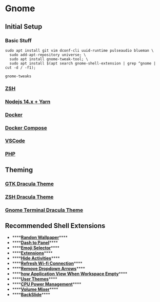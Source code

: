 # Gnome

## Initial Setup

### Basic Stuff

```text
sudo apt install git vim dconf-cli uuid-runtime pulseaudio blueman \
  sudo add-apt-repository universe; \
  sudo apt install gnome-tweak-tool; \
  sudo apt install $(apt search gnome-shell-extension | grep ^gnome | cut -d / -f1);
  
gnome-tweaks
```

### [ZSH](../../how-to/zsh.md#install-zsh)

### [Nodejs 14.x + Yarn](../../../programming-or-scripts-languages/javascript/nodejs/#install-nodejs-14-x-yarn)

### [Docker](../../../dev-ops/docker/#install-docker-community-edition-docker-ce)

### [Docker Compose](../../../dev-ops/docker-compose.md#install-docker-compose)

### [VSCode](../../../ide_text-editor/vscode.md#install-vscode)

### [PHP](../../../programming-or-scripts-languages/php/#install-php-7-4-ubuntu-below-20-04)

## Theming

### [GTK Dracula Theme](theming.md#gtk-themes)

### [ZSH Dracula Theme](../../how-to/zsh.md#dracula-theme)

### [Gnome Terminal Dracula Theme](theming.md#gnome-terminal-dracula-theme)

## Recommended Shell Extensions

* \*\*\*\*[**Randon Wallpaper**](https://extensions.gnome.org/extension/1040/random-wallpaper/)\*\*\*\*
* \*\*\*\*[**Dash to Panel**](https://extensions.gnome.org/extension/1160/dash-to-panel/)\*\*\*\*
* \*\*\*\*[**Emoji Selector**](https://extensions.gnome.org/extension/1162/emoji-selector/)\*\*\*\*
* \*\*\*\*[**Extensions**](https://extensions.gnome.org/extension/1036/extensions/)\*\*\*\*
* \*\*\*\*[**Hide Activities**](https://extensions.gnome.org/extension/744/hide-activities-button/)\*\*\*\*
* \*\*\*\*[**Refresh Wi-fi Connection**](https://extensions.gnome.org/extension/905/refresh-wifi-connections/)\*\*\*\*
* \*\*\*\*[**Remove Dropdown Arrows**](https://extensions.gnome.org/extension/800/remove-dropdown-arrows/)\*\*\*\*
* \*\*\*\*[**how Application View When Workspace Empty**](https://extensions.gnome.org/extension/2036/show-application-view-when-workspace-empty/)\*\*\*\*
* \*\*\*\*[**User Themes**](https://extensions.gnome.org/extension/19/user-themes/)\*\*\*\*
* \*\*\*\*[**CPU Power Management**](https://extensions.gnome.org/extension/945/cpu-power-manager/)\*\*\*\*
* \*\*\*\*[**Volume Mixer**](https://extensions.gnome.org/extension/858/volume-mixer/)\*\*\*\*
* \*\*\*\*[**BackSlide**](https://extensions.gnome.org/extension/543/backslide/)\*\*\*\*

